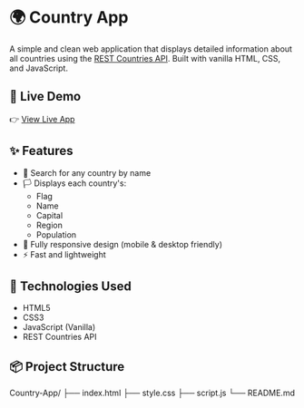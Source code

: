 # 🌍 Country App

A simple and clean web application that displays detailed information about all countries using the [REST Countries API](https://restcountries.com/). Built with vanilla HTML, CSS, and JavaScript.

## 🚀 Live Demo

👉 [View Live App](https://abirhasan01.github.io/Country-App/)

## ✨ Features

- 🔎 Search for any country by name
- 🏳️ Displays each country's:
  - Flag
  - Name
  - Capital
  - Region
  - Population
- 📱 Fully responsive design (mobile & desktop friendly)
- ⚡ Fast and lightweight

## 🧰 Technologies Used

- HTML5
- CSS3
- JavaScript (Vanilla)
- REST Countries API

## 📦 Project Structure

Country-App/
├── index.html
├── style.css
├── script.js
└── README.md
